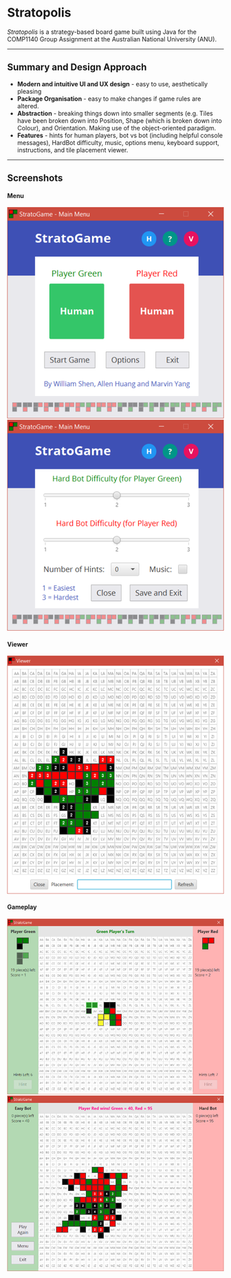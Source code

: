 # Stratopolis

_Stratopolis_ is a strategy-based board game built using Java for the COMP1140 Group Assignment at the Australian National University (ANU).

___
## Summary and Design Approach
* **Modern and intuitive UI and UX design** - easy to use, aesthetically pleasing
* **Package Organisation** - easy to make changes if game rules are altered.
* **Abstraction** - breaking things down into smaller segments (e.g. Tiles have been broken down into Position, Shape (which is broken down into Colour), and Orientation. Making use of the object-oriented paradigm.
* **Features** - hints for human players, bot vs bot (including helpful console messages), HardBot difficulty, music, options menu, keyboard support, instructions, and tile placement viewer.

___
## Screenshots
#### Menu
![Menu](img/menu-0.png)
![Menu](img/menu-1.png)

#### Viewer
![Viewer](img/viewer.png)

#### Gameplay
![Gameplay](img/gameplay-0.png)
![Gameplay](img/gameplay-1.png)

